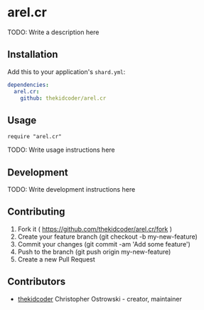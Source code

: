 # arel.cr

TODO: Write a description here

## Installation


Add this to your application's `shard.yml`:

```yaml
dependencies:
  arel.cr:
    github: thekidcoder/arel.cr
```


## Usage


```crystal
require "arel.cr"
```


TODO: Write usage instructions here

## Development

TODO: Write development instructions here

## Contributing

1. Fork it ( https://github.com/thekidcoder/arel.cr/fork )
2. Create your feature branch (git checkout -b my-new-feature)
3. Commit your changes (git commit -am 'Add some feature')
4. Push to the branch (git push origin my-new-feature)
5. Create a new Pull Request

## Contributors

- [thekidcoder](https://github.com/thekidcoder) Christopher Ostrowski - creator, maintainer
